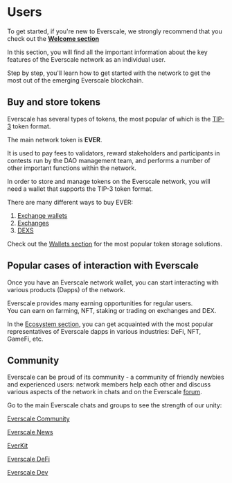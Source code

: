 # Users

To get started, if you're new to Everscale, we strongly recommend that you check out the **[Welcome section](../welcome.md)**

In this section, you will find all the important information about the key features of the Everscale network as an individual user.

Step by step, you'll learn how to get started with the network to get the most out of the emerging Everscale blockchain.

## Buy and store tokens

Everscale has several types of tokens, the most popular of which is the [TIP-3](../../standard/TIP-3/core-description.md) token format.

The main network token is **EVER**.  

It is used to pay fees to validators, reward stakeholders and participants in contests run by the DAO management team, and performs a number of other important functions within the network.

In order to store and manage tokens on the Everscale network, you will need a wallet that supports the TIP-3 token format.

There are many different ways to buy EVER:

  1. [Exchange wallets](../everscale-overview/exchangewallets.md)
  2. [Exchanges](https://www.coingecko.com/en/coins/everscale#markets)
  3. [DEXS](../everscale-overview/ecosystem.md)

Check out the [Wallets section](../everscale-overview/exchangewallets.md) for the most popular token storage solutions.

## Popular cases of interaction with Everscale

Once you have an Everscale network wallet, you can start interacting with various products (Dapps) of the network.

Everscale provides many earning opportunities for regular users.  
You can earn on farming, NFT, staking or trading on exchanges and DEX.

In the [Ecosystem section](../everscale-overview/ecosystem.md), you can get acquainted with the most popular representatives of Everscale dapps in various industries: DeFi, NFT, GameFi, etc.

## Community

Everscale can be proud of its community - a community of friendly newbies and experienced users: network members help each other and discuss various aspects of the network in chats and on the Everscale [forum](https://forum.freeton.org/).

Go to the main Everscale chats and groups to see the strength of our unity:

[Everscale Community](https://t.me/everscale)

[Everscale News](https://t.me/everscale_news)

[EverKit](https://t.me/everkit)

[Everscale DeFi](https://t.me/tondefi)

[Everscale Dev](https://t.me/everdev)
